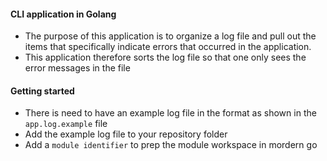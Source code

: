 #### CLI application in Golang
- The purpose of this application is to organize a log file and pull out the items that specifically indicate errors that occurred in the application.
- This application therefore sorts the log file so that one only sees the error messages in the file

#### Getting started
- There is need to have an example log file in the format as shown in the `app.log.example` file
- Add the example log file to your repository folder
- Add a `module identifier` to prep the module workspace in mordern go

